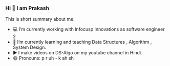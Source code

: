 ### Hi 👋 I am Prakash

This is short summary about me:

- 💻  I’m currently working with Infocusp Innovations as software engineer 2
- 🌱  I’m currently learning and teaching Data Structures , Algorithm , System Design.
-  ▶️  I make videos on DS-Algo on my youtube channel in Hindi.
- 😄  Pronouns: p r uh - k ah sh
 

